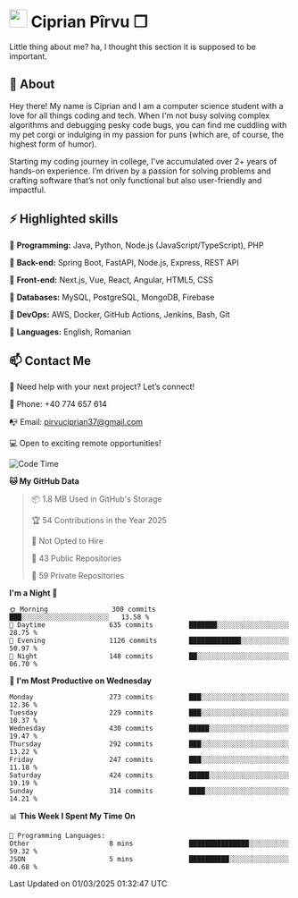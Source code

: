 # <img height="32px" src="https://user-images.githubusercontent.com/74038190/216122041-518ac897-8d92-4c6b-9b3f-ca01dcaf38ee.png"> Ciprian Pîrvu ❐ </h1>

Little thing about me? ha, I thought this section it is supposed to be important.

## 🧐 About

Hey there! My name is Ciprian and I am a computer science student with a love for all things coding and tech. When I'm not busy solving complex algorithms and debugging pesky code bugs, you can find me cuddling with my pet corgi or indulging in my passion for puns (which are, of course, the highest form of humor).

Starting my coding journey in college, I've accumulated over 2+ years of hands-on experience. I’m driven by a passion for solving problems and crafting software that’s not only functional but also user-friendly and impactful.


## ⚡ Highlighted skills

🎯 **Programming:** Java, Python, Node.js (JavaScript/TypeScript), PHP

🎯 **Back-end:** Spring Boot, FastAPI, Node.js, Express, REST API

🎯 **Front-end:** Next.js, Vue, React, Angular, HTML5, CSS

🎯 **Databases:** MySQL, PostgreSQL, MongoDB, Firebase

🎯 **DevOps:** AWS, Docker, GitHub Actions, Jenkins, Bash, Git

🎯 **Languages:** English, Romanian



## 📫 Contact Me

🤝 Need help with your next project? Let’s connect!

📱 Phone: +40 774 657 614

📭 Email: pirvuciprian37@gmail.com


💻 Open to exciting remote opportunities!

<!--START_SECTION:waka-->
![Code Time](http://img.shields.io/badge/Code%20Time-2%2C274%20hrs%2039%20mins-blue)

**🐱 My GitHub Data** 

> 📦 1.8 MB Used in GitHub's Storage 
 > 
> 🏆 54 Contributions in the Year 2025
 > 
> 🚫 Not Opted to Hire
 > 
> 📜 43 Public Repositories 
 > 
> 🔑 59 Private Repositories 
 > 
**I'm a Night 🦉** 

```text
🌞 Morning                300 commits         ███░░░░░░░░░░░░░░░░░░░░░░   13.58 % 
🌆 Daytime                635 commits         ███████░░░░░░░░░░░░░░░░░░   28.75 % 
🌃 Evening                1126 commits        █████████████░░░░░░░░░░░░   50.97 % 
🌙 Night                  148 commits         ██░░░░░░░░░░░░░░░░░░░░░░░   06.70 % 
```
📅 **I'm Most Productive on Wednesday** 

```text
Monday                   273 commits         ███░░░░░░░░░░░░░░░░░░░░░░   12.36 % 
Tuesday                  229 commits         ███░░░░░░░░░░░░░░░░░░░░░░   10.37 % 
Wednesday                430 commits         █████░░░░░░░░░░░░░░░░░░░░   19.47 % 
Thursday                 292 commits         ███░░░░░░░░░░░░░░░░░░░░░░   13.22 % 
Friday                   247 commits         ███░░░░░░░░░░░░░░░░░░░░░░   11.18 % 
Saturday                 424 commits         █████░░░░░░░░░░░░░░░░░░░░   19.19 % 
Sunday                   314 commits         ████░░░░░░░░░░░░░░░░░░░░░   14.21 % 
```


📊 **This Week I Spent My Time On** 

```text
💬 Programming Languages: 
Other                    8 mins              ███████████████░░░░░░░░░░   59.32 % 
JSON                     5 mins              ██████████░░░░░░░░░░░░░░░   40.68 % 
```


 Last Updated on 01/03/2025 01:32:47 UTC
<!--END_SECTION:waka-->
